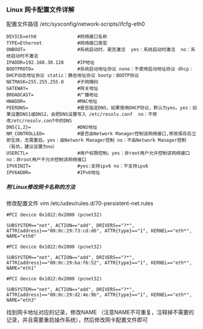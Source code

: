 ### Linux 网卡配置文件详解

配置文件路径 /etc/sysconfig/network-scripts/ifcfg-eth0

```shell
DEVICE=eth0               #网络接口名称
TYPE=Ethernet             #网络接口类型
ONBOOT=                   #系统启动时，是否激活  yes：系统启动时激活  no：系统启动时不激活
IPADDR=192.168.30.128     #IP地址
BOOTPROTO=                #系统启动地址协议 none：不使用启动地址协议 dhcp：DHCP动态地址协议 static：静态地址协议 bootp：BOOTP协议
NETMASK=255.255.255.0     #子网掩码
GATEWAY=                  #网关地址
BROADCAST=                #广播地址
HWADDR=                   #MAC地址
PEERDNS=                  #是否指定DNS，如果使用DHCP协议，默认为yes。yes：如果设置DNS1或DNS2，会把DNS设置写入 /etc/resolv.conf  no：不修改/etc/resolv.conf中的DNS
DNS{1,2}=                 #DNS地址
NM_CONTROLLED=            #是否由Network Manager控制该网络接口,修改保存后立即生效，无需重启。yes：由Network Manager控制 no：不由Network Manager控制  （有坑，建议设置为no）
USERCTL=                  #用户权限控制。yes：非root用户允许控制该网络接口 no：非root用户不允许控制该网络接口
IPV6INIT=                 #yes:支持ipv6 no：不支持ipv6
IPV6ADDR=                 #IPv6地址

```

##### 附 Linux修改网卡名称的方法

修改配置文件  vim /etc/udev/rules.d/70-persistent-net.rules

```shell
#PCI device 0x1022:0x2000 (pcnet32)

SUBSYSTEM=="net", ACTION=="add", DRIVERS=="?*", ATTR{address}=="00:0c:29:73:cd:d6", ATTR{type}=="1", KERNEL=="eth*", NAME="eth0"

#PCI device 0x1022:0x2000 (pcnet32)

SUBSYSTEM=="net", ACTION=="add", DRIVERS=="?*", ATTR{address}=="00:0c:29:ba:f6:52", ATTR{type}=="1", KERNEL=="eth*", NAME="eth1"

#PCI device 0x1022:0x2000 (pcnet32)

SUBSYSTEM=="net", ACTION=="add", DRIVERS=="?*", ATTR{address}=="00:0c:29:d2:4e:9b", ATTR{type}=="1", KERNEL=="eth*", NAME="eth3"
```

找到网卡地址对应的记录，修改NAME （注意NAME不可重复，注释掉不需要的记录，并且需要重启操作系统），然后修改网卡配置文件即可